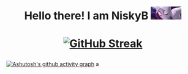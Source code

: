 <h1 align="center">Hello there! I am NiskyB <img src="./giphy.gif" width="80"></h1>

<h1 align="center">

[![GitHub Streak](https://github-readme-streak-stats.herokuapp.com?user=niskyB&theme=radical)](https://git.io/streak-stats)

</h1>

[![Ashutosh's github activity graph](https://activity-graph.herokuapp.com/graph?username=niskyB&theme=redical)](https://github.com/ashutosh00710/github-readme-activity-graph) a
